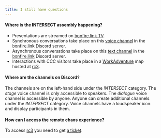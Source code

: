 ```yaml
---
title: I still have questions
---
```


#### Where is the INTERSECT assembly happening?
- Presentations are streamed on [bonfire.link TV](https://tv.bonfire.link).
- Synchronous conversations take place on this [voice channel](https://discord.gg/KBPRAvU6) in the [bonfire.link](https://bonfire.link) Discord server.
- Asynchronous conversations take place on this [text channel](https://discord.gg/8342hXgp) in the [bonfire.link](https://bonfire.link) Discord server.
- Interactions with CCC visitors take place in a [WorkAdventure](https://workadventu.re/) map hosted at [rc3](https://rc3.world/).

#### Where are the channels on Discord?
The channels are on the left-hand side under the *INTERSECT* category. The *stage* voice channel is only accessible to speakers. The *dialogue* voice channel is accessible by anyone. Anyone can create additional channels under the *INTERSECT* category. Voice channels have a loudspeaker icon and display participants in them.

#### How can I access the remote chaos experience?
To access [rc3](https://rc3.world/) you need to get [a ticket](https://tickets.events.ccc.de/RC3-21/).
